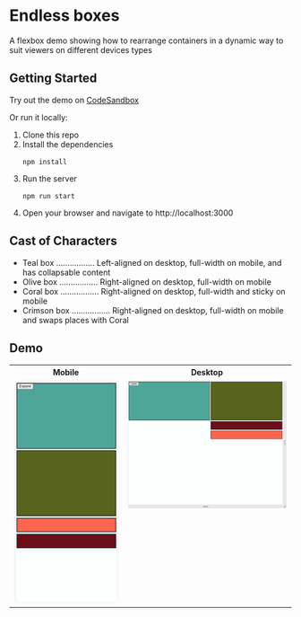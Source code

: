 # Endless boxes

A flexbox demo showing how to rearrange containers in a dynamic way to suit viewers on
different devices types

## Getting Started

Try out the demo on [CodeSandbox](https://codesandbox.io/p/github/jocmp/endless-boxes/main?file=%2FREADME.md)

Or run it locally:

1. Clone this repo
2. Install the dependencies
   ```
   npm install
   ```
3. Run the server
   ```
   npm run start
   ```
4. Open your browser and navigate to http://localhost:3000

## Cast of Characters

- Teal box ................. Left-aligned on desktop, full-width on mobile, and has collapsable content
- Olive box ................. Right-aligned on desktop, full-width on mobile
- Coral box ................. Right-aligned on desktop, full-width and sticky on mobile
- Crimson box ................. Right-aligned on desktop, full-width on mobile and swaps places with Coral

## Demo

<table>
<tr>
<th>Mobile</th>
<th>Desktop</th>
</th>
<tr>
<td valign="top">
  <img width="500px" src="./screenshots/mobile-view.png"/>
</td>
<td valign="top">
  <img width="800px" src="./screenshots/desktop-view.png"/>
</td>
